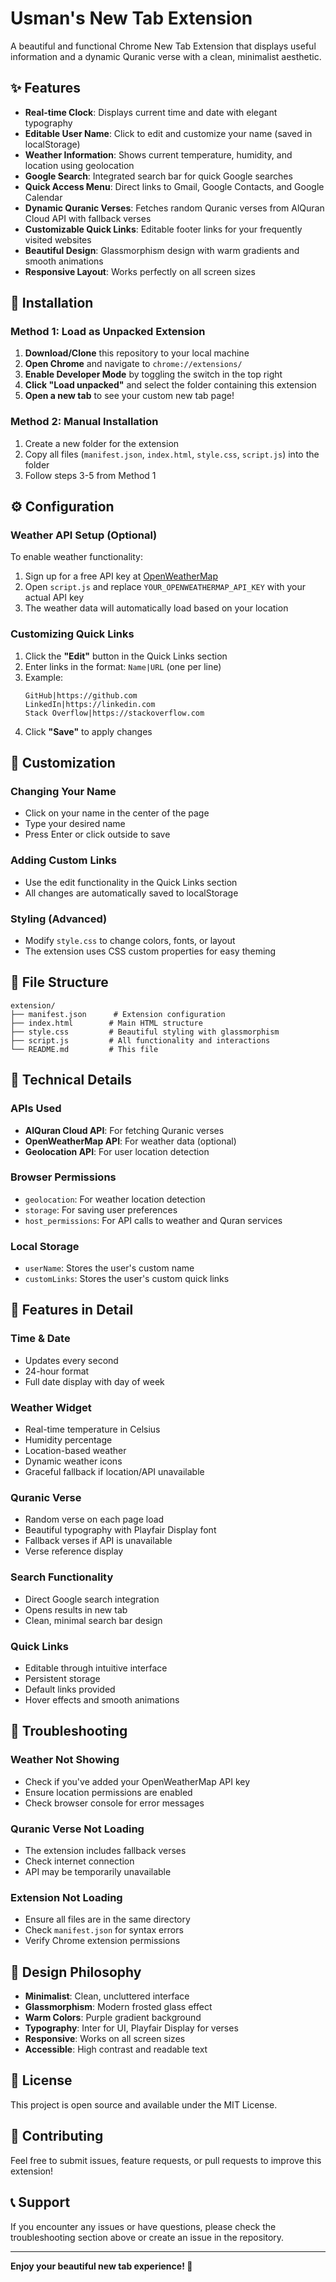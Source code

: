 # Usman's New Tab Extension

A beautiful and functional Chrome New Tab Extension that displays useful information and a dynamic Quranic verse with a clean, minimalist aesthetic.

## ✨ Features

- **Real-time Clock**: Displays current time and date with elegant typography
- **Editable User Name**: Click to edit and customize your name (saved in localStorage)
- **Weather Information**: Shows current temperature, humidity, and location using geolocation
- **Google Search**: Integrated search bar for quick Google searches
- **Quick Access Menu**: Direct links to Gmail, Google Contacts, and Google Calendar
- **Dynamic Quranic Verses**: Fetches random Quranic verses from AlQuran Cloud API with fallback verses
- **Customizable Quick Links**: Editable footer links for your frequently visited websites
- **Beautiful Design**: Glassmorphism design with warm gradients and smooth animations
- **Responsive Layout**: Works perfectly on all screen sizes

## 🚀 Installation

### Method 1: Load as Unpacked Extension

1. **Download/Clone** this repository to your local machine
2. **Open Chrome** and navigate to `chrome://extensions/`
3. **Enable Developer Mode** by toggling the switch in the top right
4. **Click "Load unpacked"** and select the folder containing this extension
5. **Open a new tab** to see your custom new tab page!

### Method 2: Manual Installation

1. Create a new folder for the extension
2. Copy all files (`manifest.json`, `index.html`, `style.css`, `script.js`) into the folder
3. Follow steps 3-5 from Method 1

## ⚙️ Configuration

### Weather API Setup (Optional)

To enable weather functionality:

1. Sign up for a free API key at [OpenWeatherMap](https://openweathermap.org/api)
2. Open `script.js` and replace `YOUR_OPENWEATHERMAP_API_KEY` with your actual API key
3. The weather data will automatically load based on your location

### Customizing Quick Links

1. Click the **"Edit"** button in the Quick Links section
2. Enter links in the format: `Name|URL` (one per line)
3. Example:
   ```
   GitHub|https://github.com
   LinkedIn|https://linkedin.com
   Stack Overflow|https://stackoverflow.com
   ```
4. Click **"Save"** to apply changes

## 🎨 Customization

### Changing Your Name
- Click on your name in the center of the page
- Type your desired name
- Press Enter or click outside to save

### Adding Custom Links
- Use the edit functionality in the Quick Links section
- All changes are automatically saved to localStorage

### Styling (Advanced)
- Modify `style.css` to change colors, fonts, or layout
- The extension uses CSS custom properties for easy theming

## 📁 File Structure

```
extension/
├── manifest.json      # Extension configuration
├── index.html        # Main HTML structure
├── style.css         # Beautiful styling with glassmorphism
├── script.js         # All functionality and interactions
└── README.md         # This file
```

## 🔧 Technical Details

### APIs Used
- **AlQuran Cloud API**: For fetching Quranic verses
- **OpenWeatherMap API**: For weather data (optional)
- **Geolocation API**: For user location detection

### Browser Permissions
- `geolocation`: For weather location detection
- `storage`: For saving user preferences
- `host_permissions`: For API calls to weather and Quran services

### Local Storage
- `userName`: Stores the user's custom name
- `customLinks`: Stores the user's custom quick links

## 🎯 Features in Detail

### Time & Date
- Updates every second
- 24-hour format
- Full date display with day of week

### Weather Widget
- Real-time temperature in Celsius
- Humidity percentage
- Location-based weather
- Dynamic weather icons
- Graceful fallback if location/API unavailable

### Quranic Verse
- Random verse on each page load
- Beautiful typography with Playfair Display font
- Fallback verses if API is unavailable
- Verse reference display

### Search Functionality
- Direct Google search integration
- Opens results in new tab
- Clean, minimal search bar design

### Quick Links
- Editable through intuitive interface
- Persistent storage
- Default links provided
- Hover effects and smooth animations

## 🐛 Troubleshooting

### Weather Not Showing
- Check if you've added your OpenWeatherMap API key
- Ensure location permissions are enabled
- Check browser console for error messages

### Quranic Verse Not Loading
- The extension includes fallback verses
- Check internet connection
- API may be temporarily unavailable

### Extension Not Loading
- Ensure all files are in the same directory
- Check `manifest.json` for syntax errors
- Verify Chrome extension permissions

## 🎨 Design Philosophy

- **Minimalist**: Clean, uncluttered interface
- **Glassmorphism**: Modern frosted glass effect
- **Warm Colors**: Purple gradient background
- **Typography**: Inter for UI, Playfair Display for verses
- **Responsive**: Works on all screen sizes
- **Accessible**: High contrast and readable text

## 📝 License

This project is open source and available under the MIT License.

## 🤝 Contributing

Feel free to submit issues, feature requests, or pull requests to improve this extension!

## 📞 Support

If you encounter any issues or have questions, please check the troubleshooting section above or create an issue in the repository.

---

**Enjoy your beautiful new tab experience! 🌟** 